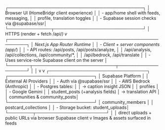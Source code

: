 ┌────────────────────────────────────────────┐
│ Browser UI (HomeBridgr client experience)  │
│ - app/home shell with feeds, messaging,    │
│   profile, translation toggles             │
│ - Supabase session checks via @supabase/ssr│
└──────────────┬─────────────────────────────┘
               │ HTTPS (render + fetch /api/*)
               v
┌────────────────────────────────────────────────────────┐
│ Next.js App Router Runtime                              │
│ - Client + server components (app/*)                    │
│ - API routes: /api/posts, /api/posts/analyze,           │
│   /api/analysis, /api/collections, /api/community/*,    │
│   /api/bedrock, /api/translate                          │
│ - Uses service-role Supabase client on the server       │
└───────┬───────────────────────────┬────────────────────┘
        │                           │
        v                           v
┌────────────────────────────────┐  ┌────────────────────────────┐
│ Supabase Platform              │  │ External AI Providers      │
│ - Auth via @supabase/ssr       │  │ - AWS Bedrock (Anthropic)  │
│ - Postgres tables:             │  │   -> caption insight JSON    │
│   profiles                     │  │ - Google Gemini            │
│   student_posts (+analysis fields) │   -> translation API        │
│   communities & community_posts│  └────────────────────────────┘
│   community_members             │
│   postcard_collections          │
│ - Storage bucket: student_uploads│
└────────┬───────────────────────┘
         │
         │ direct uploads + public URLs via browser Supabase client
         v
     Images & assets surfaced in feeds
